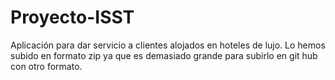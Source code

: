 # Proyecto-ISST

Aplicación para dar servicio a clientes alojados en hoteles de lujo.
Lo hemos subido en formato zip ya que es demasiado grande para subirlo en git hub con otro formato.


